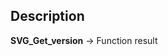 ﻿<!-- version := SVG_Get_version <- version (Text)-->## Description **SVG\_Get\_version** -&gt; Function result<br/>